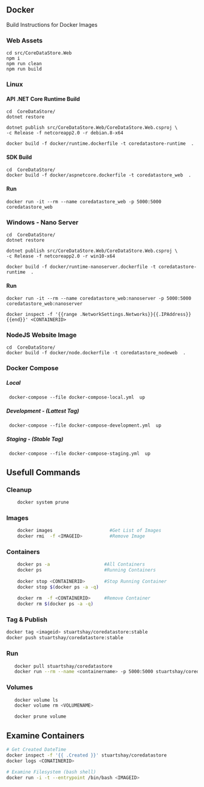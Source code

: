 ## Docker 

Build Instructions for Docker Images      

### Web Assets 

```
cd src/CoreDataStore.Web
npm i
npm run clean  
npm run build
```
### Linux

#### API .NET Core Runtime Build 

```
cd  CoreDataStore/
dotnet restore

dotnet publish src/CoreDataStore.Web/CoreDataStore.Web.csproj \
-c Release -f netcoreapp2.0 -r debian.8-x64

docker build -f docker/runtime.dockerfile -t coredatastore-runtime  .
```

#### SDK Build 
```
cd  CoreDataStore/
docker build -f docker/aspnetcore.dockerfile -t coredatastore_web  .
```

#### Run
```
docker run -it --rm --name coredatastore_web -p 5000:5000 coredatastore_web
```


### Windows - Nano Server 

```
cd  CoreDataStore/
dotnet restore

dotnet publish src/CoreDataStore.Web/CoreDataStore.Web.csproj \
-c Release -f netcoreapp2.0 -r win10-x64

docker build -f docker/runtime-nanoserver.dockerfile -t coredatastore-runtime  .
```

#### Run
```
docker run -it --rm --name coredatastore_web:nanoserver -p 5000:5000 coredatastore_web:nanoserver

docker inspect -f '{{range .NetworkSettings.Networks}}{{.IPAddress}}{{end}}' <CONTAINERID> 
```

### NodeJS Website Image

```
cd  CoreDataStore/
docker build -f docker/node.dockerfile -t coredatastore_nodeweb  .
```


### Docker Compose

##### Local 

```
 docker-compose --file docker-compose-local.yml  up
```

##### Development - (Lattest Tag)
```
 docker-compose --file docker-compose-development.yml  up
```

##### Staging - (Stable Tag)
```
 docker-compose --file docker-compose-staging.yml  up
```

## Usefull Commands 

### Cleanup

```bash 
    docker system prune
```

### Images 

```bash 
    docker images                     #Get List of Images
    docker rmi  -f <IMAGEID>          #Remove Image 
```

### Containers 

```bash 
    docker ps -a                    #All Containers
    docker ps                       #Running Containers 
   
    docker stop <CONTAINERID>       #Stop Running Container
    docker stop $(docker ps -a -q)
   
    docker rm  -f <CONTAINERID>     #Remove Container
    docker rm $(docker ps -a -q)
```

### Tag & Publish

```bash 
docker tag <imageid> stuartshay/coredatastore:stable
docker push stuartshay/coredatastore:stable
```

### Run 

```bash 
   docker pull stuartshay/coredatastore
   docker run --rm --name <containername> -p 5000:5000 stuartshay/coredatastore
```

### Volumes 

```bash 
   docker volume ls
   docker volume rm <VOLUMENAME>

   docker prune volume
```

## Examine Containers

```bash 
# Get Created DateTime  
docker inspect -f '{{ .Created }}' stuartshay/coredatastore
docker logs <CONATINERID>
```

```bash 
# Examine Filesystem (bash shell)
docker run -i -t --entrypoint /bin/bash <IMAGEID>  
```
